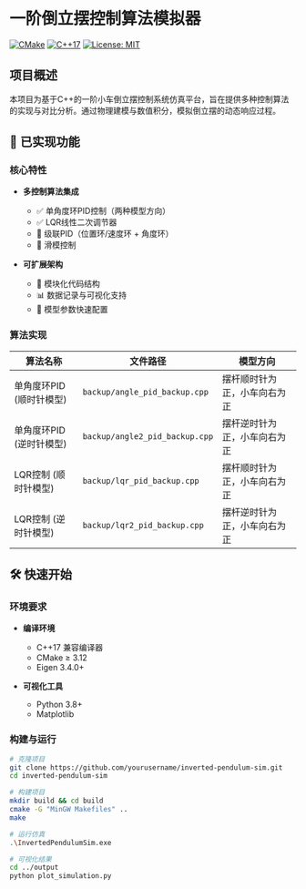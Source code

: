 # 一阶倒立摆控制算法模拟器

[![CMake](https://img.shields.io/badge/build-CMake-brightgreen)](https://cmake.org/)
[![C++17](https://img.shields.io/badge/C++-17-blue.svg)](https://en.cppreference.com/)
[![License: MIT](https://img.shields.io/badge/License-MIT-yellow.svg)](https://opensource.org/licenses/MIT)

## 项目概述

本项目为基于C++的一阶小车倒立摆控制系统仿真平台，旨在提供多种控制算法的实现与对比分析。通过物理建模与数值积分，模拟倒立摆的动态响应过程。

## 🚀 已实现功能

### 核心特性
- ​**多控制算法集成**
  - ✅ 单角度环PID控制（两种模型方向）
  - ✅ LQR线性二次调节器
  - 🚧 级联PID（位置环/速度环 + 角度环）
  - 🚧 滑模控制

- ​**可扩展架构**
  - 📁 模块化代码结构
  - 📊 数据记录与可视化支持
  - 🔄 模型参数快速配置

### 算法实现
| 算法名称                  | 文件路径                          | 模型方向                     |
|--------------------------|-----------------------------------|----------------------------|
| 单角度环PID (顺时针模型) | `backup/angle_pid_backup.cpp`     | 摆杆顺时针为正，小车向右为正 |
| 单角度环PID (逆时针模型)  | `backup/angle2_pid_backup.cpp`    | 摆杆逆时针为正，小车向右为正 |
| LQR控制 (顺时针模型)      | `backup/lqr_pid_backup.cpp`      | 摆杆顺时针为正，小车向右为正 |
| LQR控制 (逆时针模型)      | `backup/lqr2_pid_backup.cpp`     | 摆杆逆时针为正，小车向右为正 |

## 🛠️ 快速开始

### 环境要求
- ​**编译环境**
  - C++17 兼容编译器
  - CMake ≥ 3.12
  - Eigen 3.4.0+

- ​**可视化工具**
  - Python 3.8+
  - Matplotlib

### 构建与运行
```bash
# 克隆项目
git clone https://github.com/yourusername/inverted-pendulum-sim.git
cd inverted-pendulum-sim

# 构建项目
mkdir build && cd build
cmake -G "MinGW Makefiles" ..
make 

# 运行仿真
.\InvertedPendulumSim.exe

# 可视化结果
cd ../output
python plot_simulation.py
